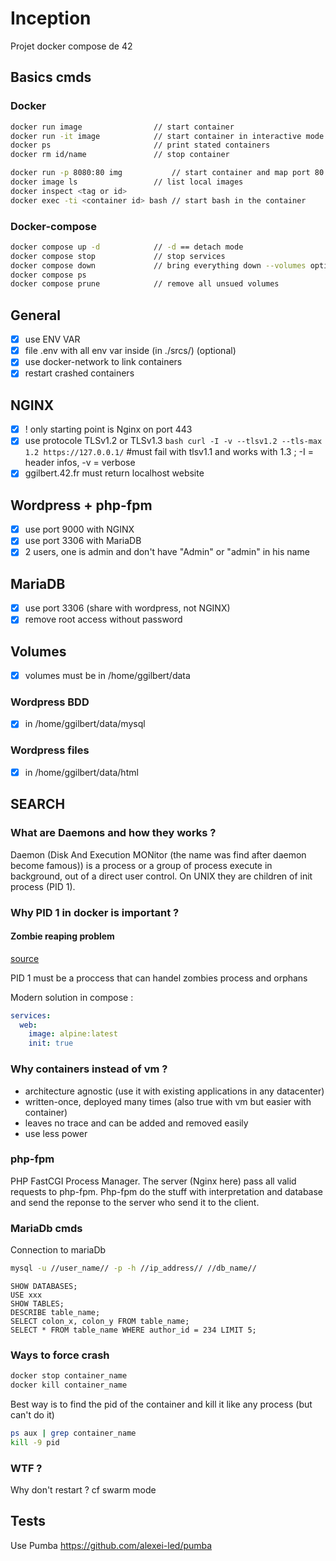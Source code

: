 # Inception
Projet docker compose de 42

## Basics cmds
### Docker
```bash
docker run image	            // start container
docker run -it image	        // start container in interactive mode
docker ps		                // print stated containers
docker rm id/name	            // stop container

docker run -p 8080:80 img	        // start container and map port 80 from container to port 8080 of computer
docker image ls                 // list local images
docker inspect <tag or id>
docker exec -ti <container id> bash // start bash in the container 
```
### Docker-compose
```bash
docker compose up -d			// -d == detach mode
docker compose stop				// stop services
docker compose down				// bring everything down --volumes option to remove volumes
docker compose ps
docker compose prune			// remove all unsued volumes
```

## General
- [x] use ENV VAR
- [x] file .env with all env var inside (in ./srcs/) (optional)
- [x] use docker-network to link containers
- [x] restart crashed containers

## NGINX
- [x] ! only starting point is Nginx on port 443
- [x] use protocole TLSv1.2 or TLSv1.3 ```bash
curl -I -v --tlsv1.2 --tls-max 1.2 https://127.0.0.1/``` #must fail with tlsv1.1 and works with 1.3 ; -I = header infos, -v = verbose
- [x] ggilbert.42.fr must return localhost website

## Wordpress + php-fpm
- [x] use port 9000 with NGINX
- [x] use port 3306 with MariaDB
- [x] 2 users, one is admin and don't have "Admin" or "admin" in his name

## MariaDB
- [x] use port 3306 (share with wordpress, not NGINX)
- [x] remove root access without password

## Volumes
- [x] volumes must be in /home/ggilbert/data
### Wordpress BDD
- [x] in /home/ggilbert/data/mysql
### Wordpress files
- [x] in /home/ggilbert/data/html


## SEARCH
### What are Daemons and how they works ?
Daemon (Disk And Execution MONitor (the name was find after daemon become famous)) is a process or a group of process execute in background, out of a direct user control. On UNIX they are children of init process (PID 1).

### Why PID 1 in docker is important ?
#### Zombie reaping problem
[source](https://blog.phusion.nl/2015/01/20/docker-and-the-pid-1-zombie-reaping-problem/)

PID 1 must be a proccess that can handel zombies process and orphans

Modern solution in compose : 
```yml
services:
  web:
    image: alpine:latest
    init: true
```


### Why containers instead of vm ?
- architecture agnostic (use it with existing applications in any datacenter)
- written-once, deployed many times (also true with vm but easier with container)
- leaves no trace and can be added and removed easily
- use less power

### php-fpm
PHP FastCGI Process Manager. The server (Nginx here) pass all valid requests to php-fpm. Php-fpm do the stuff with interpretation and database and send the reponse to the server who send it to the client.

### MariaDb cmds
Connection to mariaDb
```bash 
mysql -u //user_name// -p -h //ip_address// //db_name//
```

```mysql
SHOW DATABASES;
USE xxx
SHOW TABLES;
DESCRIBE table_name;
SELECT colon_x, colon_y FROM table_name;
SELECT * FROM table_name WHERE author_id = 234 LIMIT 5;
```

### Ways to force crash
```bash
docker stop container_name
docker kill container_name
```
Best way is to find the pid of the container and kill it like any process (but can't do it)
```bash
ps aux | grep container_name
kill -9 pid
```

### WTF ?
Why don't restart ? cf swarm mode

## Tests
Use Pumba
https://github.com/alexei-led/pumba